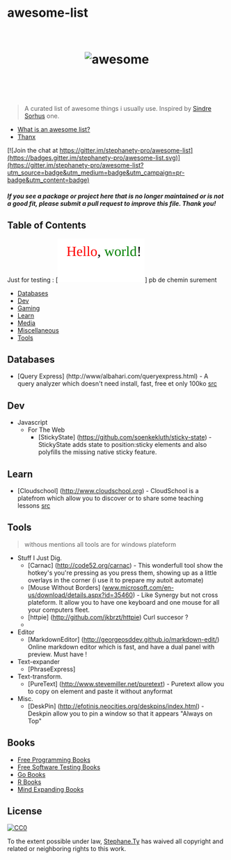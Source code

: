 # awesome-list
<h1 align="center">
	<br>
	<img width="400" src="https://cdn.rawgit.com/sindresorhus/awesome/master/media/logo.svg" alt="awesome">
	<br>
	<br>
	<br>
</h1>

> A curated list of awesome things i usually use. Inspired by [Sindre Sorhus](https://github.com/sindresorhus/awesome) one.

- [What is an awesome list?](awesome.md)
- [Thanx](thanx.md)

[![Join the chat at https://gitter.im/stephanety-pro/awesome-list](https://badges.gitter.im/stephanety-pro/awesome-list.svg)](https://gitter.im/stephanety-pro/awesome-list?utm_source=badge&utm_medium=badge&utm_campaign=pr-badge&utm_content=badge)

#### *If you see a package or project here that is no longer maintained or is not a good fit, please submit a pull request to improve this file. Thank you!*


## Table of Contents


Just for testing : [![img](colortext.svg)] pb de chemin surement



- [Databases](#databases)
- [Dev](#dev)
- [Gaming](#gaming)
- [Learn](#learn)
- [Media](#media)
- [Miscellaneous](#miscellaneous)
- [Tools](#tools)


## Databases
- [Query Express] (http://www/albahari.com/queryexpress.html) - A query analyzer which doesn't need install, fast, free et only 100ko [src](http://www.hanselman.com/blog/ScottHanselmans2014UltimateDeveloperAndPowerUsersToolListForWindows.aspx)

## Dev
- Javascript
	- For The Web
		- [StickyState] (https://github.com/soenkekluth/sticky-state) - StickyState adds state to position:sticky elements and also polyfills the missing native sticky feature. 

## Learn
- [Cloudschool] (http://www.cloudschool.org) - CloudSchool is a platefrom which allow you to discover or to share some teaching lessons [src](http://korben.info/cloudschool-creer-proposer-cours-ligne.html)

## Tools 
> withous mentions all tools are for windows plateform

- Stuff I Just Dig.
	- [Carnac] (http://code52.org/carnac) - This wonderfull tool show the hotkey's you're pressing as you press them, showing up as a little overlays in the corner (i use it to prepare my autoit automate)
	- [Mouse Without Borders] (www.microsoft.com/en-us/download/details.aspx?id=35460) - Like Synergy but not cross plateform. It allow you to have one keyboard and one mouse for all your computers fleet.
	- [httpie] (http://github.com/jkbrzt/httpie) Curl succesor ?
	- 
- Editor
	- [MarkdownEditor] (http://georgeosddev.github.io/markdown-edit/) Online markdown editor which is fast, and have a dual panel with preview. Must have !
- Text-expander
	- [PhraseExpress] 
- Text-transform.
	-  [PureText] (http://www.stevemiller.net/puretext) - Puretext allow you to copy on element and paste it without anyformat 
- Misc.
 	- [DeskPin] (http://efotinis.neocities.org/deskpins/index.html) - Deskpin allow you to pin a window so that it appears "Always on Top"

## Books

- [Free Programming Books](https://github.com/vhf/free-programming-books)
- [Free Software Testing Books](https://github.com/ligurio/free-software-testing-books/blob/master/free-software-testing-books.md)
- [Go Books](https://github.com/dariubs/GoBooks)
- [R Books](https://github.com/RomanTsegelskyi/rbooks)
- [Mind Expanding Books](https://github.com/hackerkid/Mind-Expanding-Books)


## License

[![CC0](http://mirrors.creativecommons.org/presskit/buttons/88x31/svg/cc-zero.svg)](https://creativecommons.org/publicdomain/zero/1.0/)

To the extent possible under law, [Stephane.Ty](http://torchy.me) has waived all copyright and related or neighboring rights to this work.

